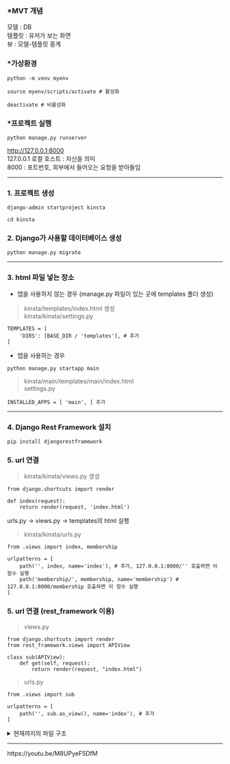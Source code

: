 ### *MVT 개념
모델 : DB  
템플릿 : 유저가 보는 화면  
뷰 : 모델-템플릿 중계  

### *가상환경
```
python -m venv myenv
```
```
source myenv/scripts/activate # 활성화

deactivate # 비활성화
```

### *프로젝트 실행
```
python manage.py runserver
```
http://127.0.0.1:8000  
127.0.0.1 로컬 호스트 : 자신을 의미  
8000 : 포트번호, 외부에서 들어오는 요청을 받아들임
<hr/>

### 1. 프로젝트 생성
```
django-admin startproject kinsta
```

```
cd kinsta
```

### 2. Django가 사용할 데이터베이스 생성
```
python manage.py migrate
```

<hr/>

### 3. html 파일 넣는 장소
* 앱을 사용하지 않는 경우 (manage.py 파일이 있는 곳에 templates 폴더 생성)<br/>
> kinsta/templates/index.html 생성  
> kinsta/kinsta/settings.py
```
TEMPLATES = [
    'DIRS': [BASE_DIR / 'templates'], # 추가
] 
```

* 앱을 사용하는 경우
```
python manage.py startapp main
```
> kinsta/main/templates/main/index.html  
> settings.py

```
INSTALLED_APPS = [ 'main', ] 추가
```
<hr/>

### 4. Django Rest Framework 설치
```
pip install djangorestframework
```

### 5. url 연결
> kinsta/kinsta/views.py 생성
```
from django.shortcuts import render

def index(request):
    return render(request, 'index.html')
```

urls.py -> views.py -> templates의 html 실행
> kinsta/kinsta/urls.py
```
from .views import index, membership

urlpatterns = [
    path('', index, name='index'), # 추가, 127.0.0.1:8000/'' 호출하면 이 함수 실행
    path('membership/', membership, name='membership') # 127.0.0.1:8000/membership 호출하면 이 함수 실행
]

```

### 5. url 연결 (rest_framework 이용)
> views.py
```
from django.shortcuts import render
from rest_framework.views import APIView

class sub(APIView):
    def get(self, request):
        return render(request, "index.html")
```

> urls.py
```
from .views import sub

urlpatterns = [
    path('', sub.as_view(), name='index'), # 추가
]
```

<details>
<summary>현재까지의 파일 구조</summary>

* kinsta
  * db.sqlite3  
  * manage.py  
  * kinsta/  
      * settings.py  
      * urls.py  
      * views.py
  * templates/  
      * html 파일들
</details>

<hr/>
https://youtu.be/M8UPyeF5DfM